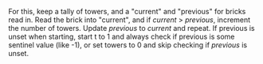 For this, keep a tally of towers, and a "current" and "previous" for bricks read in. Read the brick into "current", and if *current* > *previous*, increment the number of towers. Update *previous* to *current* and repeat. If previous is unset when starting, start t to 1 and always check if previous is some sentinel value (like -1), or set towers to 0 and skip checking if *previous* is unset.

